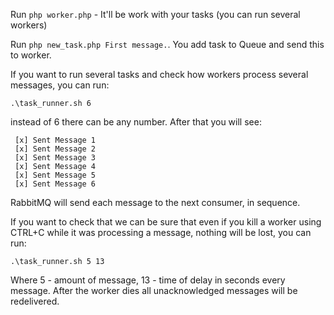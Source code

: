 Run ``php worker.php`` - It'll be work with your tasks (you can run several workers) 

Run ``php new_task.php First message.``. You add task to Queue and send this to worker.

If you want to run several tasks and check how workers process several messages, you can run:

``.\task_runner.sh 6``

instead of 6 there can be any number. After that you will see:
 
     [x] Sent Message 1
     [x] Sent Message 2
     [x] Sent Message 3
     [x] Sent Message 4
     [x] Sent Message 5
     [x] Sent Message 6

RabbitMQ will send each message to the next consumer, in sequence.

If you want to check that we can be sure that even if you kill a worker using CTRL+C while it was processing a message, 
nothing will be lost, you can run:

``.\task_runner.sh 5 13``

Where 5 - amount of message, 13 - time of delay in seconds every message.
After the worker dies all unacknowledged messages will be redelivered. 